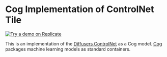 # Cog Implementation of ControlNet Tile 

[![Try a demo on Replicate](https://replicate.com/batouresearch/magic-image-refiner/badge)](https://replicate.com/batouresearch/magic-image-refiner)

This is an implementation of the [Diffusers ControlNet](https://huggingface.co/blog/controlnet) as a Cog model. [Cog](https://github.com/replicate/cog) packages machine learning models as standard containers.
